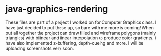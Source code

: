 # java-graphics-rendering

These files are part of a project I worked on for Computer Graphics class. I have just decided to put these up,
so bare with me more is coming! When put all together the project can draw filled and wireframe polygons (mainly triangles)
with bilinear and linear interpolation to produce color gradients. I have also implemented z-buffering, depth-cueing and more.
I will be uploading screenshots very soon.
